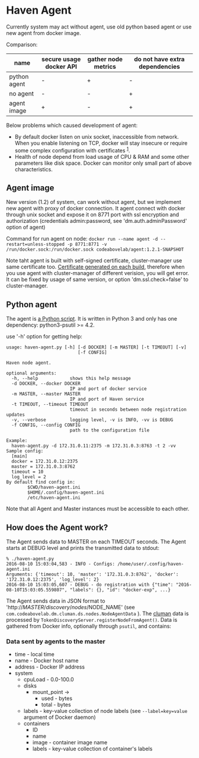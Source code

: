 # Haven Agent #

Currently system may act without agent, use old python based agent or use new agent from docker image.

Comparison:

| name        | secure usage docker API | gather node metrics | do not have extra dependencies | 
|-------------|---|---|---|
| python agent| - | + | - |
| no agent    | - | - | + |
| agent image | + | - | + |

Below problems which caused development of agent:
 - By default docker listen on unix socket, inaccessible from network. When you enable listening on 
 TCP, docker will stay insecure or require some complex configuration with certificates
 <sup>[1](https://docs.docker.com/edge/engine/reference/commandline/dockerd/#daemon-socket-option)</sup>.
 - Health of node depend from load usage of CPU & RAM and some other parameters like disk space. Docker can monitor 
 only small part of above characteristics.

## Agent image ##

New version (1.2) of system, can work without agent, but we implement new agent with proxy of docker connection. It 
agent connect with docker through unix socket and expose it on 8771 port with ssl encryption and authorization 
(credentials admin:password, see 'dm.auth.adminPassword' option of agent)

Command for run agent on node:
```docker run --name agent -d --restart=unless-stopped -p 8771:8771 -v /run/docker.sock:/run/docker.sock codeabovelab/agent:1.2.1-SNAPSHOT```

Note taht agent is built with self-signed certificate, cluster-manager use same certificate too. [Certificate generated on each build](https://github.com/codeabovelab/haven-platform/blob/dc38ed2ed9368fa4436b411400f4b20cd92457a2/pom.xml#L121), therefore when you use agent with cluster-manager of different verision, you will get error. It can be fixed by usage of same version, or option 'dm.ssl.check=false' to cluster-manager.

## Python agent ##

The agent is [a Python script](/cluster-manager/src/main/resources/static/res/agent/node-agent.py). 
It is written in Python 3 and only has one dependency: python3-psutil >= 4.2.

use '-h' option for getting help:

```
usage: haven-agent.py [-h] [-d DOCKER] [-m MASTER] [-t TIMEOUT] [-v]
                           [-f CONFIG]

Haven node agent.

optional arguments:
  -h, --help            shows this help message
  -d DOCKER, --docker DOCKER
                        IP and port of docker service
  -m MASTER, --master MASTER
                        IP and port of Haven service
  -t TIMEOUT, --timeout TIMEOUT
                        timeout in seconds between node registration updates
  -v, --verbose         logging level, -v is INFO, -vv is DEBUG
  -f CONFIG, --config CONFIG
                        path to the configuration file

Example:
  haven-agent.py -d 172.31.0.11:2375 -m 172.31.0.3:8763 -t 2 -vv
Sample config:
  [main]
  docker = 172.31.0.12:2375
  master = 172.31.0.3:8762
  timeout = 10
  log_level = 2
By default find config in:
        $CWD/haven-agent.ini
        $HOME/.config/haven-agent.ini
        /etc/haven-agent.ini
```

Note that all Agent and Master instances must be accessible to each other.

## How does the Agent work? ##

The Agent sends data to MASTER on each TIMEOUT seconds. 
The Agent starts at DEBUG level and prints the transmitted data to stdout:
```
% ./haven-agent.py         
2016-08-10 15:03:04,583 - INFO - Configs: /home/user/.config/haven-agent.ini
Arguments: {'timeout': 10, 'master': '172.31.0.3:8762', 'docker': '172.31.0.12:2375', 'log_level': 2}
2016-08-10 15:03:05,607 - DEBUG - do registration with {"time": "2016-08-10T15:03:05.559807", "labels": {}, "id": "docker-exp", ...}
```

The Agent sends data in JSON format to 'http://$MASTER/discovery/nodes/$NODE_NAME' (see `com.codeabovelab.dm.cluman.ds.nodes.NodeAgentData` ). 
The [cluman](cluman.md) data is processed by `TokenDiscoveryServer.registerNodeFromAgent()`. 
Data is gathered from Docker info, optionally through `psutil`, and contains:

### Data sent by agents to the master ###

* time - local time
* name - Docker host name
* address - Docker IP address
* system
    * cpuLoad - 0.0-100.0
    * disks 
        * mount_point ->
            * used - bytes
            * total - bytes
    * labels - key-value collection of node labels (see `--label=key=value` argument of Docker daemon)
    * containers
        * ID
        * name
        * image - container image name
        * labels - key-value collection of container's labels 
